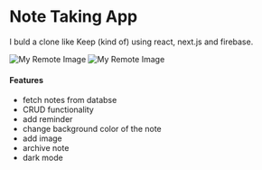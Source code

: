 # Note Taking App

I buld a clone like Keep (kind of) using react, next.js and firebase.

![My Remote Image](https://res.cloudinary.com/drbu50m1e/image/upload/v1684784308/stuffs/Note-Taking-App_lcvmze.png)
![My Remote Image](https://res.cloudinary.com/drbu50m1e/image/upload/v1684784408/stuffs/Note-Taking-App-Mobile_tfkvr7.png)

#### Features

- fetch notes from databse
- CRUD functionality
- add reminder
- change background color of the note
- add image
- archive note
- dark mode
